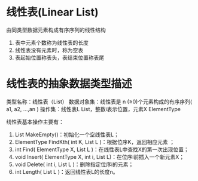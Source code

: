 # 线性表(Linear List)
由同类型数据元素构成有序序列的线性结构
1. 表中元素个数称为线性表的长度
2. 线性表没有元素时，称为空表
3. 表起始位置称表头，表结束位置称表尾

# 线性表的抽象数据类型描述
类型名称：线性表（List）
数据对象集：线性表是 n (≥0)个元素构成的有序序列( a1, a2, ...,an )
操作集：线性表L List，整数i表示位置，元素X  ElementType

线性表基本操作主要有：
1. List MakeEmpty()：初始化一个空线性表L； 
2. ElementType FindKth( int K, List L )：根据位序K，返回相应元素 ； 
3. int Find( ElementType X, List L )：在线性表L中查找X的第一次出现位置；
4. void Insert( ElementType X, int i, List L)：在位序i前插入一个新元素X； 
5. void Delete( int i, List L )：删除指定位序i的元素；
6. int Length( List L )：返回线性表L的长度n。
